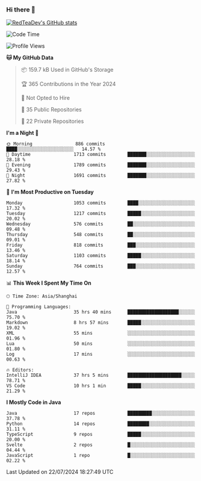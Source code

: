 ### Hi there 👋

<!--
**RedTeaDev/RedTeaDev** is a ✨ _special_ ✨ repository because its `README.md` (this file) appears on your GitHub profile.

Here are some ideas to get you started:

- 🔭 I’m currently working on ...
- 🌱 I’m currently learning ...
- 👯 I’m looking to collaborate on ...
- 🤔 I’m looking for help with ...
- 💬 Ask me about ...
- 📫 How to reach me: ...
- 😄 Pronouns: ...
- ⚡ Fun fact: ...
-->

<!--
[![wakatime](https://wakatime.com/badge/user/6b101ed0-04c0-4490-9283-eb61f2efff96.svg)](https://wakatime.com/@6b101ed0-04c0-4490-9283-eb61f2efff96)
!-->

[![RedTeaDev's GitHub stats](https://github-readme-stats.vercel.app/api?username=RedTeaDev)](https://github.com/anuraghazra/github-readme-stats)
<!--
[![willianrod's wakatime stats](https://github-readme-stats.vercel.app/api/wakatime?username=RedTeaDev)](https://github.com/anuraghazra/github-readme-stats)
!-->
<!--START_SECTION:waka-->
![Code Time](http://img.shields.io/badge/Code%20Time-2%2C419%20hrs%2037%20mins-blue)

![Profile Views](http://img.shields.io/badge/Profile%20Views-0-blue)

**🐱 My GitHub Data** 

> 📦 159.7 kB Used in GitHub's Storage 
 > 
> 🏆 365 Contributions in the Year 2024
 > 
> 🚫 Not Opted to Hire
 > 
> 📜 35 Public Repositories 
 > 
> 🔑 22 Private Repositories 
 > 
**I'm a Night 🦉** 

```text
🌞 Morning                886 commits         ████░░░░░░░░░░░░░░░░░░░░░   14.57 % 
🌆 Daytime                1713 commits        ███████░░░░░░░░░░░░░░░░░░   28.18 % 
🌃 Evening                1789 commits        ███████░░░░░░░░░░░░░░░░░░   29.43 % 
🌙 Night                  1691 commits        ███████░░░░░░░░░░░░░░░░░░   27.82 % 
```
📅 **I'm Most Productive on Tuesday** 

```text
Monday                   1053 commits        ████░░░░░░░░░░░░░░░░░░░░░   17.32 % 
Tuesday                  1217 commits        █████░░░░░░░░░░░░░░░░░░░░   20.02 % 
Wednesday                576 commits         ██░░░░░░░░░░░░░░░░░░░░░░░   09.48 % 
Thursday                 548 commits         ██░░░░░░░░░░░░░░░░░░░░░░░   09.01 % 
Friday                   818 commits         ███░░░░░░░░░░░░░░░░░░░░░░   13.46 % 
Saturday                 1103 commits        █████░░░░░░░░░░░░░░░░░░░░   18.14 % 
Sunday                   764 commits         ███░░░░░░░░░░░░░░░░░░░░░░   12.57 % 
```


📊 **This Week I Spent My Time On** 

```text
🕑︎ Time Zone: Asia/Shanghai

💬 Programming Languages: 
Java                     35 hrs 40 mins      ███████████████████░░░░░░   75.70 % 
Markdown                 8 hrs 57 mins       █████░░░░░░░░░░░░░░░░░░░░   19.02 % 
XML                      55 mins             ░░░░░░░░░░░░░░░░░░░░░░░░░   01.96 % 
Lua                      50 mins             ░░░░░░░░░░░░░░░░░░░░░░░░░   01.80 % 
Log                      17 mins             ░░░░░░░░░░░░░░░░░░░░░░░░░   00.63 % 

🔥 Editors: 
IntelliJ IDEA            37 hrs 5 mins       ████████████████████░░░░░   78.71 % 
VS Code                  10 hrs 1 min        █████░░░░░░░░░░░░░░░░░░░░   21.29 % 
```

**I Mostly Code in Java** 

```text
Java                     17 repos            █████████░░░░░░░░░░░░░░░░   37.78 % 
Python                   14 repos            ████████░░░░░░░░░░░░░░░░░   31.11 % 
TypeScript               9 repos             █████░░░░░░░░░░░░░░░░░░░░   20.00 % 
Svelte                   2 repos             █░░░░░░░░░░░░░░░░░░░░░░░░   04.44 % 
JavaScript               1 repo              █░░░░░░░░░░░░░░░░░░░░░░░░   02.22 % 
```




 Last Updated on 22/07/2024 18:27:49 UTC
<!--END_SECTION:waka-->


